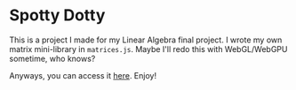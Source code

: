 # Spotty Dotty
This is a project I made for my Linear Algebra final project.
I wrote my own matrix mini-library in `matrices.js`.
Maybe I'll redo this with WebGL/WebGPU sometime, who knows?

Anyways, you can access it [here](https://endothermic-dragon.github.io/Spotty-Dotty/). Enjoy!
